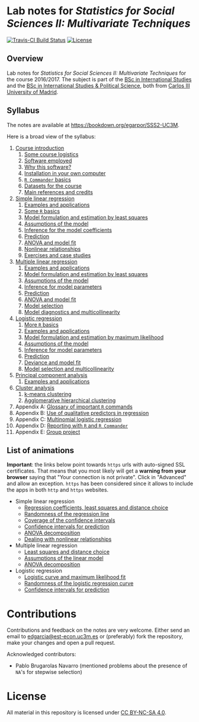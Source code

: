 # Lab notes for *Statistics for Social Sciences II: Multivariate Techniques*

[![Travis-CI Build Status](https://travis-ci.org/egarpor/SSS2-UC3M.svg?branch=master)](https://travis-ci.org/egarpor/SSS2-UC3M) [![License](https://img.shields.io/badge/license-CC_BY--NC--SA_4.0-blue.svg)](https://creativecommons.org/licenses/by-nc-sa/4.0/)

## Overview

Lab notes for *Statistics for Social Sciences II: Multivariate Techniques* for the course 2016/2017. The subject is part of the [BSc in International Studies](http://www.uc3m.es/ss/Satellite/Grado/en/Detalle/Estudio_C/1371212501848/1371212987094/Bachelor_s_Degree_in_International_Studies) and the [BSc in International Studies & Political Science](http://www.uc3m.es/ss/Satellite/Grado/en/Detalle/Estudio_C/1371211781520/1371212987094/Bachelor_s_Degree_in_Political_Science#studyprogram), both from [Carlos III University of Madrid](http://www.uc3m.es/).

## Syllabus

The notes are available at <https://bookdown.org/egarpor/SSS2-UC3M>.

Here is a broad view of the syllabus:

1. [Course introduction](https://bookdown.org/egarpor/SSS2-UC3M)
	1. [Some course logistics](https://bookdown.org/egarpor/SSS2-UC3M/intro-logistics.html)
	2. [Software employed](https://bookdown.org/egarpor/SSS2-UC3M/intro-software.html)
	3. [Why this software?](https://bookdown.org/egarpor/SSS2-UC3M/intro-whysoftware.html)
	4. [Installation in your own computer](https://bookdown.org/egarpor/SSS2-UC3M/intro-installation.html)
	5. [`R Commander` basics](https://bookdown.org/egarpor/SSS2-UC3M/intro-RCommander.html)
	6. [Datasets for the course](https://bookdown.org/egarpor/SSS2-UC3M/intro-datasets.html)
	7. [Main references and credits](https://bookdown.org/egarpor/SSS2-UC3M/intro-credits.html)
2. [Simple linear regression](https://bookdown.org/egarpor/SSS2-UC3M/simp.html)
	1. [Examples and applications](https://bookdown.org/egarpor/SSS2-UC3M/simplin-examps.html)
	2. [Some `R` basics](https://bookdown.org/egarpor/SSS2-UC3M/simplin-R.html)
	3. [Model formulation and estimation by least squares](https://bookdown.org/egarpor/SSS2-UC3M/simplin-model.html)
	4. [Assumptions of the model](https://bookdown.org/egarpor/SSS2-UC3M/simplin-assumps.html)
	5. [Inference for the model coefficients](https://bookdown.org/egarpor/SSS2-UC3M/simplin-inference.html)
	6. [Prediction](https://bookdown.org/egarpor/SSS2-UC3M/simplin-prediction.html)
	7. [ANOVA and model fit](https://bookdown.org/egarpor/SSS2-UC3M/simplin-aovfit.html)
	8. [Nonlinear relationships](https://bookdown.org/egarpor/SSS2-UC3M/simplin-nonlin.html)
	9. [Exercises and case studies](https://bookdown.org/egarpor/SSS2-UC3M/simplin-exercises.html)
3. [Multiple linear regression](https://bookdown.org/egarpor/SSS2-UC3M/mult.html)
	1. [Examples and applications](https://bookdown.org/egarpor/SSS2-UC3M/multlin-examps.html)
	2. [Model formulation and estimation by least squares](https://bookdown.org/egarpor/SSS2-UC3M/multlin-model.html)
	3. [Assumptions of the model](https://bookdown.org/egarpor/SSS2-UC3M/multlin-assumps.html)
	4. [Inference for model parameters](https://bookdown.org/egarpor/SSS2-UC3M/multlin-inference.html)
	5. [Prediction](https://bookdown.org/egarpor/SSS2-UC3M/multlin-prediction.html)
	6. [ANOVA and model fit](https://bookdown.org/egarpor/SSS2-UC3M/multlin-aovfit.html)
	7. [Model selection](https://bookdown.org/egarpor/SSS2-UC3M/multlin-modsel.html)
	8. [Model diagnostics and multicollinearity](https://bookdown.org/egarpor/SSS2-UC3M/multlin-diagnostics.html)
4. [Logistic regression](https://bookdown.org/egarpor/SSS2-UC3M/log-reg.html)
	1. [More `R` basics](https://bookdown.org/egarpor/SSS2-UC3M/logreg-R.html)
	2. [Examples and applications](https://bookdown.org/egarpor/SSS2-UC3M/logreg-examps.html)
	3. [Model formulation and estimation by maximum likelihood](https://bookdown.org/egarpor/SSS2-UC3M/logreg-model.html)
	4. [Assumptions of the model](https://bookdown.org/egarpor/SSS2-UC3M/logreg-assumps.html)
	5. [Inference for model parameters](https://bookdown.org/egarpor/SSS2-UC3M/logreg-inference.html)
	6. [Prediction](https://bookdown.org/egarpor/SSS2-UC3M/logreg-prediction.html)
	7. [Deviance and model fit](https://bookdown.org/egarpor/SSS2-UC3M/logreg-deviance.html)
	8. [Model selection and multicollinearity](https://bookdown.org/egarpor/SSS2-UC3M/logreg-modsel.html)
5. [Principal component analysis](https://bookdown.org/egarpor/SSS2-UC3M/pca.html)
	1. [Examples and applications](https://bookdown.org/egarpor/SSS2-UC3M/pca-examps.html)
6. [Cluster analysis](https://bookdown.org/egarpor/SSS2-UC3M/cluster.html)
	1. [k-means clustering](https://bookdown.org/egarpor/SSS2-UC3M/cluster-kmeans.html)
	2. [Agglomerative hierarchical clustering](https://bookdown.org/egarpor/SSS2-UC3M/cluster-hierarchical.html)
7. Appendix A: [Glossary of important `R` commands](https://bookdown.org/egarpor/SSS2-UC3M/appendix-Rglossary.html)
8. Appendix B: [Use of qualitative predictors in regression](https://bookdown.org/egarpor/SSS2-UC3M/appendix-qualpred.html)
9. Appendix C: [Multinomial logistic regression](https://bookdown.org/egarpor/SSS2-UC3M/appendix-multinomialreg.html)
10. Appendix D: [Reporting with `R` and `R Commander`](https://bookdown.org/egarpor/SSS2-UC3M/reporting-with-r-and-r-commander.html)
11. Appendix E: [Group project](https://bookdown.org/egarpor/SSS2-UC3M/appendix-project.html)

## List of animations

**Important**: the links below point towards `https` urls with auto-signed SSL certificates. That means that you most likely will get a **warning from your browser** saying that "Your connection is not private". Click in "Advanced" and allow an exception. `https` has been considered since it allows to include the apps in both `http` and `https` websites.

* Simple linear regression
	* [Regression coefficients, least squares and distance choice](https://bookdown.org/egarpor/SSS2-UC3M/modelsimp.html)
	* [Randomness of the regression line](https://bookdown.org/egarpor/SSS2-UC3M/inference.html#distributions-of-the-fitted-coefficients)
	* [Coverage of the confidence intervals](https://bookdown.org/egarpor/SSS2-UC3M/inference.html#confidence-intervals-for-the-coefficients)
	* [Confidence intervals for prediction](https://bookdown.org/egarpor/SSS2-UC3M/prediction.html)
	* [ANOVA decomposition](https://bookdown.org/egarpor/SSS2-UC3M/fit.html#anova)
	* [Dealing with nonlinear relationships](https://bookdown.org/egarpor/SSS2-UC3M/nonlin.html)
* Multiple linear regression
	* [Least squares and distance choice](https://bookdown.org/egarpor/SSS2-UC3M/modelmult.html)
	* [Assumptions of the linear model](https://bookdown.org/egarpor/SSS2-UC3M/assumptionsmult.html)
	* [ANOVA decomposition](https://bookdown.org/egarpor/SSS2-UC3M/anovamult.html#anova-1)
* Logistic regression
	* [Logistic curve and maximum likelihood fit](https://bookdown.org/egarpor/SSS2-UC3M/log-reg-model-estimation.html)
	* [Randomness of the logistic regression curve](https://bookdown.org/egarpor/SSS2-UC3M/log-reg-inference.html#log-reg-distributions)
	* [Confidence intervals for prediction](https://bookdown.org/egarpor/SSS2-UC3M/log-reg-prediction.html)

# Contributions

Contributions and feedback on the notes are very welcome. Either send an email to <edgarcia@est-econ.uc3m.es> or (preferably) fork the repository, make your changes and open a pull request.

Acknowledged contributors:

- Pablo Brugarolas Navarro (mentioned problems about the presence of `NA`'s for stepwise selection)

# License

All material in this repository is licensed under [CC BY-NC-SA 4.0](https://creativecommons.org/licenses/by-nc-sa/4.0/).
